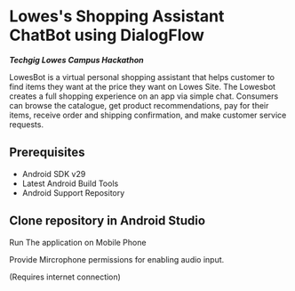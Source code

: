 # Lowes's Shopping Assistant ChatBot using DialogFlow
***Techgig Lowes Campus Hackathon***

LowesBot is a virtual personal shopping assistant that helps customer to find items they want at the price they want on Lowes Site. The Lowesbot creates a full shopping experience on an app via simple chat. Consumers can browse the catalogue, get product recommendations, pay for their items, receive order and shipping confirmation, and make customer service requests.

## Prerequisites
- Android SDK v29
- Latest Android Build Tools
- Android Support Repository



## Clone repository in Android Studio

Run The application on Mobile Phone

Provide Mircrophone permissions for enabling audio input.

(Requires internet connection)







